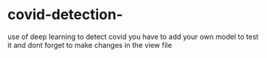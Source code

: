 # covid-detection-
use of deep learning to detect covid 
you have to add your own model to test it and dont forget to make changes in the view file 
